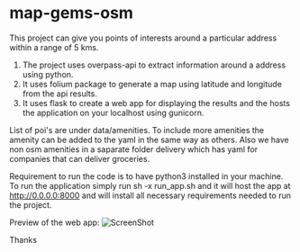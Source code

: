 # map-gems-osm
This project can give you points of interests around a particular address within a range of 5 kms.
1. The project uses overpass-api to extract information around a address using python.
2. It uses folium package to generate a map using latitude and longitude from the api results.
3. It uses flask to create a web app for displaying the results and the hosts the application on your localhost using gunicorn.

List of poi's are under data/amenities. To include more amenities the amenity can be added to the yaml in the same way as others.
Also we have non osm amenities in a saparate folder delivery which has yaml for companies that can deliver groceries.

Requirement to run the code is to have python3 installed in your machine.
To run the application simply run sh -x run_app.sh and it will host the app at  http://0.0.0.0:8000 and will install all necessary requirements needed to run the project.

Preview of the web app: 
![ScreenShot](https://raw.github.com/rkaul08/map-gems-osm/master/app-screenshot/frontend-image.png)




Thanks
